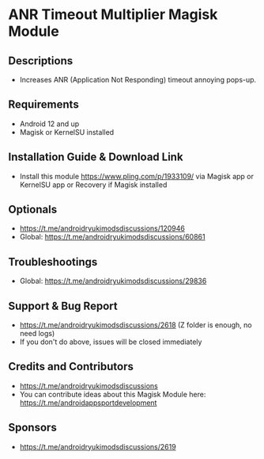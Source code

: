 # ANR Timeout Multiplier Magisk Module

## Descriptions
- Increases ANR (Application Not Responding) timeout annoying pops-up.

## Requirements
- Android 12 and up
- Magisk or KernelSU installed

## Installation Guide & Download Link
- Install this module https://www.pling.com/p/1933109/ via Magisk app or KernelSU app or Recovery if Magisk installed

## Optionals
- https://t.me/androidryukimodsdiscussions/120946
- Global: https://t.me/androidryukimodsdiscussions/60861

## Troubleshootings
- Global: https://t.me/androidryukimodsdiscussions/29836

## Support & Bug Report
- https://t.me/androidryukimodsdiscussions/2618 (Z folder is enough, no need logs)
- If you don't do above, issues will be closed immediately

## Credits and Contributors
- https://t.me/androidryukimodsdiscussions
- You can contribute ideas about this Magisk Module here: https://t.me/androidappsportdevelopment

## Sponsors
- https://t.me/androidryukimodsdiscussions/2619


